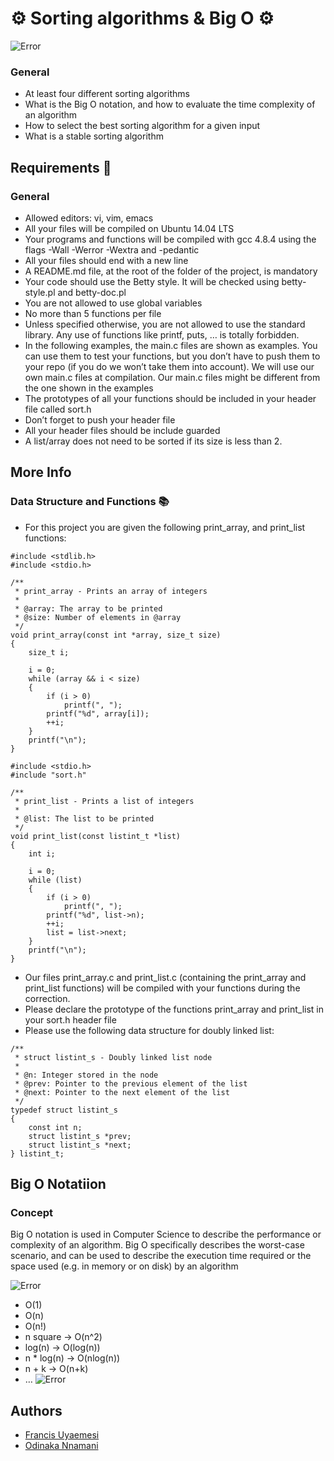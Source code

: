 # :gear: Sorting algorithms & Big O :gear:

![Error](https://miro.medium.com/max/2360/1*bPpvELo9_QqQsDz7CSbwXQ.gif)

### General
- At least four different sorting algorithms
- What is the Big O notation, and how to evaluate the time complexity of an algorithm
- How to select the best sorting algorithm for a given input
- What is a stable sorting algorithm

## Requirements :triangular_ruler:
### General
- Allowed editors: vi, vim, emacs
- All your files will be compiled on Ubuntu 14.04 LTS
- Your programs and functions will be compiled with gcc 4.8.4 using the flags -Wall -Werror -Wextra and -pedantic
- All your files should end with a new line
- A README.md file, at the root of the folder of the project, is mandatory
- Your code should use the Betty style. It will be checked using betty-style.pl and betty-doc.pl
- You are not allowed to use global variables
- No more than 5 functions per file
- Unless specified otherwise, you are not allowed to use the standard library. Any use of functions like printf, puts, … is totally forbidden.
- In the following examples, the main.c files are shown as examples. You can use them to test your functions, but you don’t have to push them to your repo (if you do we won’t take them into account). We will use our own main.c files at compilation. Our main.c files might be different from the one shown in the examples
- The prototypes of all your functions should be included in your header file called sort.h
- Don’t forget to push your header file
- All your header files should be include guarded
- A list/array does not need to be sorted if its size is less than 2.

## More Info

### Data Structure and Functions :books:
- For this project you are given the following print_array, and print_list functions:
~~~
#include <stdlib.h>
#include <stdio.h>

/**
 * print_array - Prints an array of integers
 *
 * @array: The array to be printed
 * @size: Number of elements in @array
 */
void print_array(const int *array, size_t size)
{
    size_t i;

    i = 0;
    while (array && i < size)
    {
        if (i > 0)
            printf(", ");
        printf("%d", array[i]);
        ++i;
    }
    printf("\n");
}
~~~
~~~
#include <stdio.h>
#include "sort.h"

/**
 * print_list - Prints a list of integers
 *
 * @list: The list to be printed
 */
void print_list(const listint_t *list)
{
    int i;

    i = 0;
    while (list)
    {
        if (i > 0)
            printf(", ");
        printf("%d", list->n);
        ++i;
        list = list->next;
    }
    printf("\n");
}
~~~
- Our files print_array.c and print_list.c (containing the print_array and print_list functions) will be compiled with your functions during the correction.
- Please declare the prototype of the functions print_array and print_list in your sort.h header file
- Please use the following data structure for doubly linked list:
~~~
/**
 * struct listint_s - Doubly linked list node
 *
 * @n: Integer stored in the node
 * @prev: Pointer to the previous element of the list
 * @next: Pointer to the next element of the list
 */
typedef struct listint_s
{
    const int n;
    struct listint_s *prev;
    struct listint_s *next;
} listint_t;
~~~


## Big O Notatiion
### Concept
Big O notation is used in Computer Science to describe the performance or complexity of an algorithm. Big O specifically describes the worst-case scenario, and can be used to describe the execution time required or the space used (e.g. in memory or on disk) by an algorithm

![Error](https://i0.wp.com/www.jessicayung.com/wp-content/uploads/2016/08/screenshot-5.png?fit=1200%2C838&ssl=1)

- O(1)
- O(n)
- O(n!)
- n square -> O(n^2)
- log(n) -> O(log(n))
- n * log(n) -> O(nlog(n))
- n + k -> O(n+k)
- …
![Error](https://zaxrosenberg.com/wp-content/uploads/2017/12/sort_complexity.png)


## Authors
- [Francis Uyaemesi](https://github.com/anthoniofrank24/)
- [Odinaka Nnamani](https://github.com/Robertpaschal)
